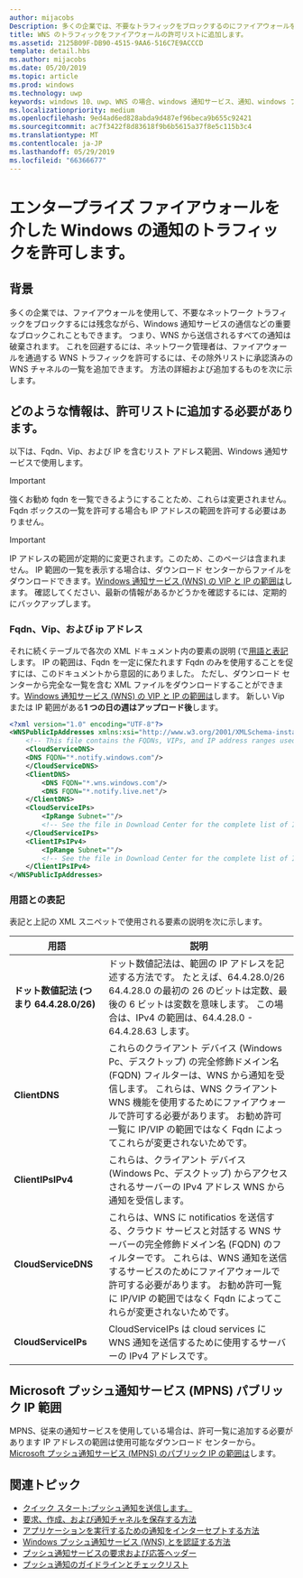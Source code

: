 ```yaml
---
author: mijacobs
Description: 多くの企業では、不要なトラフィックをブロックするのにファイアウォールを使用します。 このドキュメントでは、ファイアウォールを通過する WNS トラフィックを許可する方法について説明します。
title: WNS のトラフィックをファイアウォールの許可リストに追加します。
ms.assetid: 2125B09F-DB90-4515-9AA6-516C7E9ACCCD
template: detail.hbs
ms.author: mijacobs
ms.date: 05/20/2019
ms.topic: article
ms.prod: windows
ms.technology: uwp
keywords: windows 10、uwp、WNS の場合、windows 通知サービス、通知、windows ファイアウォール、トラブルシューティング、IP、トラフィック、enterprise、ネットワーク、パブリック IP アドレス、IPv4、VIP、FQDN
ms.localizationpriority: medium
ms.openlocfilehash: 9ed4ad6ed828abda9d487ef96beca9b655c92421
ms.sourcegitcommit: ac7f3422f8d83618f9b6b5615a37f8e5c115b3c4
ms.translationtype: MT
ms.contentlocale: ja-JP
ms.lasthandoff: 05/29/2019
ms.locfileid: "66366677"
---
```

# <a name="allowing-windows-notification-traffic-through-enterprise-firewalls"></a>エンタープライズ ファイアウォールを介した Windows の通知のトラフィックを許可します。

## <a name="background"></a>背景
多くの企業では、ファイアウォールを使用して、不要なネットワーク トラフィックをブロックするには残念ながら、Windows 通知サービスの通信などの重要なブロックこれこともできます。 つまり、WNS から送信されるすべての通知は破棄されます。 これを回避するには、ネットワーク管理者は、ファイアウォールを通過する WNS トラフィックを許可するには、その除外リストに承認済みの WNS チャネルの一覧を追加できます。 方法の詳細および追加するものを次に示します。 


## <a name="what-information-should-be-added-to-the-allowlist"></a>どのような情報は、許可リストに追加する必要があります。
以下は、Fqdn、Vip、および IP を含むリスト アドレス範囲、Windows 通知サービスで使用します。 

> [!IMPORTANT]
> 強くお勧め fqdn を一覧できるようにすることため、これらは変更されません。 Fqdn ボックスの一覧を許可する場合も IP アドレスの範囲を許可する必要はありません。

> [!IMPORTANT]
> IP アドレスの範囲が定期的に変更されます。このため、このページは含まれません。 IP 範囲の一覧を表示する場合は、ダウンロード センターからファイルをダウンロードできます。[Windows 通知サービス (WNS) の VIP と IP の範囲は](https://www.microsoft.com/download/details.aspx?id=44238)します。 確認してください、最新の情報があるかどうかを確認するには、定期的にバックアップします。 


### <a name="fqdns-vips-and-ips"></a>Fqdn、Vip、および ip アドレス
それに続くテーブルで各次の XML ドキュメント内の要素の説明 (で[用語と表記](#terms-and-notations)します。 IP の範囲は、Fqdn を一定に保たれます Fqdn のみを使用することを促すには、このドキュメントから意図的にありました。 ただし、ダウンロード センターから完全な一覧を含む XML ファイルをダウンロードすることができます。[Windows 通知サービス (WNS) の VIP と IP の範囲は](https://www.microsoft.com/download/details.aspx?id=44238)します。 新しい Vip または IP 範囲がある**1 つの日の週はアップロード後**します。

```XML
<?xml version="1.0" encoding="UTF-8"?>
<WNSPublicIpAddresses xmlns:xsi="http://www.w3.org/2001/XMLSchema-instance" xmlns:xsd="http://www.w3.org/2001/XMLSchema">
    <!-- This file contains the FQDNs, VIPs, and IP address ranges used by the Windows Notification Service. A new text file will be uploaded every time a new VIP or IP range is released in production.  Please copy the below information and perform the necessary changes on your site. Endpoints in CloudService nodes are used for cloud services to send notifications to WNS. Endpoints in Client nodes are used by devices to receive notifications from WNS. --> 
    <CloudServiceDNS>
    <DNS FQDN="*.notify.windows.com"/>
    </CloudServiceDNS>
    <ClientDNS>
        <DNS FQDN="*.wns.windows.com"/>
        <DNS FQDN="*.notify.live.net"/>
    </ClientDNS>
    <CloudServiceIPs>
        <IpRange Subnet=""/>
        <!-- See the file in Download Center for the complete list of IP ranges -->
    </CloudServiceIPs>
    <ClientIPsIPv4>
        <IpRange Subnet=""/>
        <!-- See the file in Download Center for the complete list of IP ranges -->
    </ClientIPsIPv4>
</WNSPublicIpAddresses>

```

### <a name="terms-and-notations"></a>用語との表記
表記と上記の XML スニペットで使用される要素の説明を次に示します。

| 用語 | 説明 |
|---|---|
| **ドット数値記法 (つまり 64.4.28.0/26)** | ドット数値記法は、範囲の IP アドレスを記述する方法です。 たとえば、64.4.28.0/26 64.4.28.0 の最初の 26 のビットは定数、最後の 6 ビットは変数を意味します。  この場合は、IPv4 の範囲は、64.4.28.0 - 64.4.28.63 します。 |
| **ClientDNS** | これらのクライアント デバイス (Windows Pc、デスクトップ) の完全修飾ドメイン名 (FQDN) フィルターは、WNS から通知を受信します。 これらは、WNS クライアント WNS 機能を使用するためにファイアウォールで許可する必要があります。  お勧め許可一覧に IP/VIP の範囲ではなく Fqdn によってこれらが変更されないためです。 |
| **ClientIPsIPv4** | これらは、クライアント デバイス (Windows Pc、デスクトップ) からアクセスされるサーバーの IPv4 アドレス WNS から通知を受信します。 |
| **CloudServiceDNS** | これらは、WNS に notificatios を送信する、クラウド サービスと対話する WNS サーバーの完全修飾ドメイン名 (FQDN) のフィルターです。 これらは、WNS 通知を送信するサービスのためにファイアウォールで許可する必要があります。  お勧め許可一覧に IP/VIP の範囲ではなく Fqdn によってこれらが変更されないためです。|
| **CloudServiceIPs** | CloudServiceIPs は cloud services に WNS 通知を送信するために使用するサーバーの IPv4 アドレスです。  |


## <a name="microsoft-push-notifications-service-mpns-public-ip-ranges"></a>Microsoft プッシュ通知サービス (MPNS) パブリック IP 範囲
MPNS、従来の通知サービスを使用している場合は、許可一覧に追加する必要があります IP アドレスの範囲は使用可能なダウンロード センターから。[Microsoft プッシュ通知サービス (MPNS) のパブリック IP の範囲は](https://www.microsoft.com/download/details.aspx?id=44535)します。


## <a name="related-topics"></a>関連トピック

* [クイック スタート:プッシュ通知を送信します。](https://docs.microsoft.com/previous-versions/windows/apps/hh868252(v=win.10))
* [要求、作成、および通知チャネルを保存する方法](https://docs.microsoft.com/previous-versions/windows/apps/hh465412(v=win.10))
* [アプリケーションを実行するための通知をインターセプトする方法](https://docs.microsoft.com/previous-versions/windows/apps/jj709907(v=win.10))
* [Windows プッシュ通知サービス (WNS) とを認証する方法](https://docs.microsoft.com/previous-versions/windows/apps/hh465407(v=win.10))
* [プッシュ通知サービスの要求および応答ヘッダー](https://docs.microsoft.com/previous-versions/windows/apps/hh465435(v=win.10))
* [プッシュ通知のガイドラインとチェックリスト](https://docs.microsoft.com/windows/uwp/controls-and-patterns/tiles-and-notifications-windows-push-notification-services--wns--overview)
 
